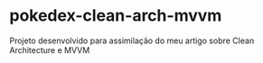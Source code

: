 # pokedex-clean-arch-mvvm
Projeto desenvolvido para assimilação do meu artigo sobre Clean Architecture e MVVM
